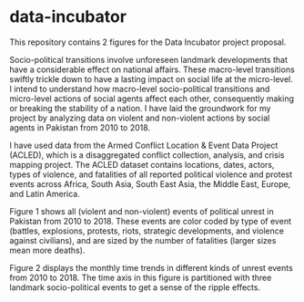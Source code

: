 # data-incubator

This repository contains 2 figures for the Data Incubator project proposal.

Socio-political transitions involve unforeseen landmark developments that have a considerable effect on national affairs. These macro-level transitions swiftly trickle down to have a lasting impact on social life at the micro-level. I intend to understand how macro-level socio-political transitions and micro-level actions of social agents affect each other, consequently making or breaking the stability of a nation. I have laid the groundwork for my project by analyzing data on violent and non-violent actions by social agents in Pakistan from 2010 to 2018.

I have used data from the Armed Conflict Location & Event Data Project (ACLED), which is a disaggregated conflict collection, analysis, and crisis mapping project. The ACLED dataset contains locations, dates, actors, types of violence, and fatalities of all reported political violence and protest events across Africa, South Asia, South East Asia, the Middle East, Europe, and Latin America. 

Figure 1 shows all (violent and non-violent) events of political unrest in Pakistan from 2010 to 2018. These events are color coded by type of event (battles, explosions, protests, riots, strategic developments, and violence against civilians), and are sized by the number of fatalities (larger sizes mean more deaths). 

Figure 2 displays the monthly time trends in different kinds of unrest events from 2010 to 2018. The time axis in this figure is partitioned with three landmark socio-political events to get a sense of the ripple effects. 
